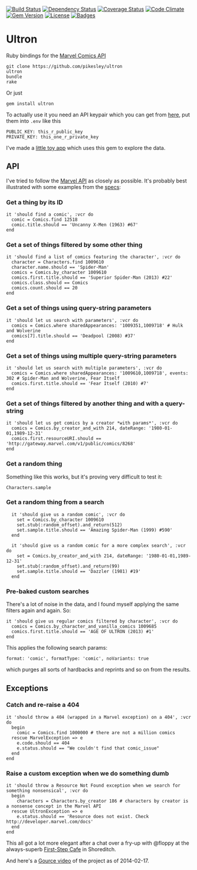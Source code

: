 [![Build Status](http://img.shields.io/travis/pikesley/ultron.svg)](https://travis-ci.org/pikesley/ultron)
[![Dependency Status](http://img.shields.io/gemnasium/pikesley/ultron.svg)](https://gemnasium.com/pikesley/ultron)
[![Coverage Status](http://img.shields.io/coveralls/pikesley/ultron.svg)](https://coveralls.io/r/pikesley/ultron)
[![Code Climate](http://img.shields.io/codeclimate/github/pikesley/ultron.svg)](https://codeclimate.com/github/pikesley/ultron)
[![Gem Version](http://img.shields.io/gem/v/ultron.svg)](https://rubygems.org/gems/ultron)
[![License](http://img.shields.io/:license-mit-blue.svg)](http://pikesley.mit-license.org)
[![Badges](http://img.shields.io/:badges-7/7-ff6799.svg)](https://github.com/pikesley/badger)

# Ultron

Ruby bindings for the [Marvel Comics API](http://developer.marvel.com/)

    git clone https://github.com/pikesley/ultron
    ultron
    bundle
    rake
    
Or just

    gem install ultron

To actually use it you need an API keypair which you can get from [here](https://developer.marvel.com/signup), put them into `.env` like this

    PUBLIC_KEY: this_r_public_key
    PRIVATE_KEY: this_one_r_private_key

I've made a [little toy app](https://github.com/pikesley/powerman) which uses this gem to explore the data.

## API

I've tried to follow the [Marvel API](http://developer.marvel.com/docs#!/public/) as closely as possible. It's probably best illustrated with some examples from the [specs](https://github.com/pikesley/ultron/tree/master/spec/ultron):

### Get a thing by its ID

    it 'should find a comic', :vcr do
      comic = Comics.find 12518
      comic.title.should == 'Uncanny X-Men (1963) #67'
    end
    
### Get a set of things filtered by some other thing

    it 'should find a list of comics featuring the character', :vcr do
      character = Characters.find 1009610
      character.name.should == 'Spider-Man'
      comics = Comics.by_character 1009610
      comics.first.title.should == 'Superior Spider-Man (2013) #22'
      comics.class.should == Comics
      comics.count.should == 20
    end
    
### Get a set of things using query-string parameters

    it 'should let us search with parameters', :vcr do
      comics = Comics.where sharedAppearances: '1009351,1009718' # Hulk and Wolverine
      comics[7].title.should == 'Deadpool (2008) #37'
    end
    
### Get a set of things using multiple query-string parameters

    it 'should let us search with multiple parameters', :vcr do
      comics = Comics.where sharedAppearances: '1009610,1009718', events: 302 # Spider-Man and Wolverine, Fear Itself
      comics.first.title.should == 'Fear Itself (2010) #7'
    end

### Get a set of things filtered by another thing and with a query-string

    it 'should let us get comics by a creator *with params*', :vcr do
      comics = Comics.by_creator_and_with 214, dateRange: '1980-01-01,1989-12-31'
      comics.first.resourceURI.should == 'http://gateway.marvel.com/v1/public/comics/8268'
    end
    
### Get a random thing

Something like this works, but it's proving very difficult to test it:

    Characters.sample
    
### Get a random thing from a search

      it 'should give us a random comic', :vcr do
        set = Comics.by_character 1009610
        set.stub(:random_offset).and_return(512)
        set.sample.title.should == 'Amazing Spider-Man (1999) #590'
      end

      it 'should give us a random comic for a more complex search', :vcr do
        set = Comics.by_creator_and_with 214, dateRange: '1980-01-01,1989-12-31'
        set.stub(:random_offset).and_return(99)
        set.sample.title.should == 'Dazzler (1981) #19'
      end
      
### Pre-baked custom searches

There's a lot of noise in the data, and I found myself applying the same filters again and again. So:

    it 'should give us regular comics filtered by character', :vcr do
      comics = Comics.by_character_and_vanilla_comics 1009685
      comics.first.title.should == 'AGE OF ULTRON (2013) #1'
    end
    
This applies the following search params:

    format: 'comic', formatType: 'comic', noVariants: true
    
which purges all sorts of hardbacks and reprints and so on from the results.
    
## Exceptions

### Catch and re-raise a 404

    it 'should throw a 404 (wrapped in a Marvel exception) on a 404', :vcr do
      begin
        comic = Comics.find 1000000 # there are not a million comics
      rescue MarvelException => e
        e.code.should == 404
        e.status.should == "We couldn't find that comic_issue"
      end
    end
    
### Raise a custom exception when we do something dumb

    it 'should throw a Resource Not Found exception when we search for something nonsensical', :vcr do
      begin
        characters = Characters.by_creator 186 # characters by creator is a nonsense concept in the Marvel API
      rescue UltronException => e
        e.status.should == 'Resource does not exist. Check http://developer.marvel.com/docs'
      end
    end
    
This all got a lot more elegant after a chat over a fry-up with @floppy at the always-superb [First-Step Cafe](https://plus.google.com/100027883675109761806/about?gl=uk&hl=en) in Shoreditch.

And here's a [Gource video](https://vimeo.com/86940385) of the project as of 2014-02-17.
